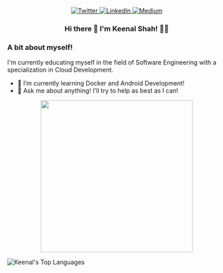 <p align = "center">
  <a href="https://twitter.com/Key_null" target="_blank">
    <img src = "https://img.shields.io/badge/twitter-%231DA1F2.svg?&style=for-the-badge&logo=twitter&logoColor=white" alt = "Twitter" />
  </a>
  <a href="https://www.linkedin.com/in/keenal" target="_blank">
    <img src = "https://img.shields.io/badge/linkedin-%230077B5.svg?&style=for-the-badge&logo=linkedin&logoColor=white" alt = "LinkedIn" />
  </a>
  <a href="https://medium.com/@Keenal" target="_blank">
    <img src = "https://img.shields.io/badge/medium-%2312100E.svg?&style=for-the-badge&logo=medium&logoColor=white" alt = "Medium" />
  </a>
</p>

  

<h3 align = "center">
 Hi there 👋 I'm Keenal Shah!  👩‍💻
</3>



<!--
**Keenal/Keenal** is a ✨ _special_ ✨ repository because its `README.md` (this file) appears on your GitHub profile.

Here are some ideas to get you started:


- 🌱 I’m currently learning ...
- 👯 I’m looking to collaborate on ...
- 🤔 I’m looking for help with ...
- 💬 Ask me about ...
- 📫 How to reach me: ...
- 😄 Pronouns: ...
- ⚡ Fun fact: ...
-->

### A bit about myself!
I'm currently educating myself in the field of Software Engineering with a specialization in Cloud Development.

- 🌱 I’m currently learning Docker and Android Development! 
- 💬 Ask me about anything! I'll try to help as best as I can!

<p align='center'>
  <a href="#"><img src="https://github-readme-stats.vercel.app/api?username=Keenal&show_icons=true&title_color=ff9999&icon_color=ffffff&text_color=ccff99&bg_color=000000&count_private=true&theme=dark" width="350"></a>
  
  ![Keenal's Top Languages](https://github-readme-stats.vercel.app/api/top-langs/?username=Keenal&layout=compact&theme=radical&hide=jupyter%20notebook)
  
</p>




  
